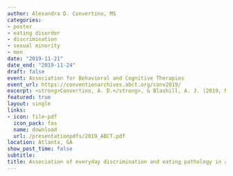 ```yaml
---
author: Alexandra D. Convertino, MS
categories:
- poster
- eating disorder
- discrimination
- sexual minority
- men
date: "2019-11-21"
date_end: "2019-11-24"
draft: false
event: Association for Behavioral and Cognitive Therapies
event_url: https://conventionarchives.abct.org/conv2019/
excerpt: <strong>Convertino, A. D.</strong>, & Blashill, A. J. (2019, November 21-24). <em>Association of everyday discrimination and eating pathology in a sample of sexual minority men</em> [Poster presentation]. Association for Behavioral and Cognitive Therapies 53rd Annual Convention, Atlanta, GA, United States.
featured: true
layout: single
links:
- icon: file-pdf
  icon_pack: fas
  name: download
  url: /presentationpdfs/2019_ABCT.pdf
location: Atlanta, GA
show_post_time: false
subtitle: 
title: Association of everyday discrimination and eating pathology in a sample of sexual minority men
---
```




